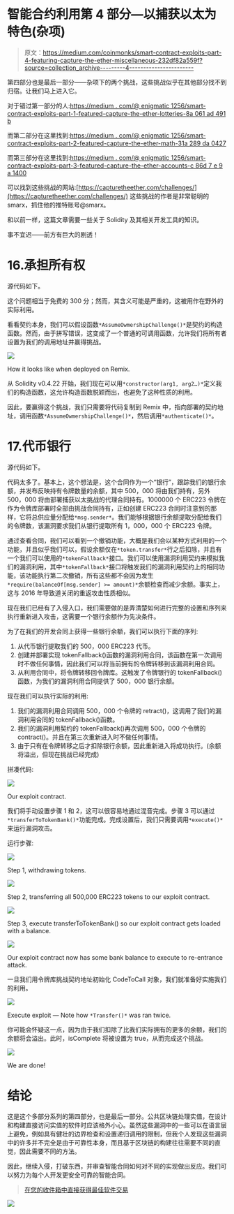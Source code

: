 # 智能合约利用第 4 部分—以捕获以太为特色(杂项)

> 原文：<https://medium.com/coinmonks/smart-contract-exploits-part-4-featuring-capture-the-ether-miscellaneous-232df82a559f?source=collection_archive---------4----------------------->

第四部分也是最后一部分——杂项下的两个挑战，这些挑战似乎在其他部分找不到归宿。让我们马上进入它。

对于错过第一部分的人:[https://medium . com/@ enigmatic 1256/smart-contract-exploits-part-1-featured-capture-the-ether-lotteries-8a 061 ad 491 b](/@Enigmatic1256/smart-contract-exploits-part-1-featuring-capture-the-ether-lotteries-8a061ad491b?source=your_stories_page---------------------------)

而第二部分在这里找到:[https://medium . com/@ enigmatic 1256/smart-contract-exploits-part-2-featured-capture-the-ether-math-31a 289 da 0427](/@Enigmatic1256/smart-contract-exploits-part-2-featuring-capture-the-ether-math-31a289da0427)

而第三部分在这里找到:[https://medium . com/@ enigmatic 1256/smart-contract-exploits-part-3-featured-capture-the-ether-accounts-c 86d 7 e 9 a 1400](/@Enigmatic1256/smart-contract-exploits-part-3-featuring-capture-the-ether-accounts-c86d7e9a1400)

可以找到这些挑战的网站:[https://capturetheether.com/challenges/](https://capturetheether.com/challenges/)
这些挑战的作者是非常聪明的 smarx，抓住他的推特账号@smarx。

和以前一样，这篇文章需要一些关于 Solidity 及其相关开发工具的知识。

事不宜迟——前方有巨大的剧透！

# 16.承担所有权

源代码如下。

这个问题相当于免费的 300 分；然而，其含义可能是严重的，这被用作在野外的实际利用。

看看契约本身，我们可以假设函数`*AssumeOwmershipChallenge()*`是契约的构造函数。然而，由于拼写错误，这变成了一个普通的可调用函数，允许我们将所有者设置为我们的调用地址并赢得挑战。

![](img/d8a8a2e03c130efd1d63ccade5246e8e.png)

How it looks like when deployed on Remix.

从 Solidity v0.4.22 开始，我们现在可以用`*constructor(arg1, arg2…)*`定义我们的构造函数，这允许构造函数脱颖而出，也避免了这种性质的利用。

因此，要赢得这个挑战，我们只需要将代码复制到 Remix 中，指向部署的契约地址，调用函数`*AssumeOwmershipChallenge()*`，然后调用`*authenticate()*`。

# 17.代币银行

源代码如下。

代码太多了。基本上，这个想法是，这个合同作为一个“银行”，跟踪我们的银行余额，并发布反映持有令牌数量的余额，其中 500，000 将由我们持有，另外 500，000 将由部署捕获以太挑战的代理合同持有。1000000 个 ERC223 令牌在作为令牌库部署时全部由挑战合同持有，正如创建 ERC223 合同时注意到的那样，它将总供应量分配给`*msg.sender*`。我们能够根据银行余额提取分配给我们的令牌数，该漏洞要求我们从银行提取所有 1，000，000 个 ERC223 令牌。

通过查看合同，我们可以看到一个撤销功能，大概是我们会以某种方式利用的一个功能，并且似乎我们可以，假设余额仅在`*token.transfer*`行之后扣除，并且有一个我们可以使用的`*tokenFallback*`接口。我们可以使用漏洞利用契约来模拟我们的漏洞利用，其中`*tokenFallback*`接口将触发我们的漏洞利用契约上的相同功能，该功能执行第二次撤销，所有这些都不会因为发生`*require(balanceOf[msg.sender] >= amount)*`余额检查而减少余额。事实上，这与 2016 年导致道关闭的重返攻击性质相似。

现在我们已经有了入侵入口，我们需要做的是弄清楚如何进行完整的设置和序列来执行重新进入攻击，这需要一个银行余额作为先决条件。

为了在我们的开发合同上获得一些银行余额，我们可以执行下面的序列:

1.  从代币银行提取我们的 500，000 ERC223 代币。
2.  创建并部署实现 tokenFallback()函数的漏洞利用合同，该函数在第一次调用时不做任何事情，因此我们可以将当前拥有的令牌转移到该漏洞利用合同。
3.  从利用合同中，将令牌转移回令牌库。这触发了令牌银行的 tokenFallback()函数，为我们的漏洞利用合同提供了 500，000 银行余额。

现在我们可以执行实际的利用:

1.  我们的漏洞利用合同调用 500，000 个令牌的 retract()，这调用了我们的漏洞利用合同的 tokenFallback()函数。
2.  我们的漏洞利用契约的 tokenFallback()再次调用 500，000 个令牌的 contract()。并且在第三次重新进入时不做任何事情。
3.  由于只有在令牌转移之后才扣除银行余额，因此重新进入将成功执行。(余额将溢出，但现在挑战已经完成)

拼凑代码:

![](img/d5aa8cd0b5d7f0243b022d63fa4477b9.png)

Our exploit contract.

我们将手动设置步骤 1 和 2，这可以很容易地通过混音完成。步骤 3 可以通过`*transferToTokenBank()*`功能完成。完成设置后，我们只需要调用`*execute()*`来运行漏洞攻击。

运行步骤:

![](img/02cd676cbfe97afadebe0b4f69feb66f.png)

Step 1, withdrawing tokens.

![](img/bf41b526b0a39cb84b82b5bdc9d900d2.png)

Step 2, transferring all 500,000 ERC223 tokens to our exploit contract.

![](img/7f6b4f9b97559fb1b1a7969b769fb131.png)

Step 3, execute transferToTokenBank() so our exploit contract gets loaded with a balance.

![](img/c1d21161e6657adb9f07fbebcdc5549a.png)

Our exploit contract now has some bank balance to execute to re-entrance attack.

一旦我们用令牌库挑战契约地址初始化 CodeToCall 对象，我们就准备好实施我们的利用。

![](img/05e2fe4a24f53cfc75b006c24e0063d3.png)

Execute exploit — Note how `*Transfer()*` was ran twice.

你可能会怀疑这一点，因为由于我们扣除了比我们实际拥有的更多的余额，我们的余额将会溢出。此时，isComplete 将被设置为 true，从而完成这个挑战。

![](img/a4d473c2aeb23faae8eebf474eecc3e6.png)

We are done!

# 结论

这是这个多部分系列的第四部分，也是最后一部分。公共区块链处理实值，在设计和构建直接访问实值的软件时应该格外小心。虽然这些漏洞中的一些可以在语言层上避免，例如具有健壮的边界检查和设置递归调用的限制，但我个人发现这些漏洞中的许多并不完全是由于可靠性本身，而且基于区块链的构建往往需要不同的直觉，因此需要不同的方法。

因此，继续入侵，打破东西，并审查智能合同如何对不同的实现做出反应。我们可以努力为每个人开发更安全可靠的智能合同。

> [在您的收件箱中直接获得最佳软件交易](https://coincodecap.com/?utm_source=coinmonks)

[![](img/7c0b3dfdcbfea594cc0ae7d4f9bf6fcb.png)](https://coincodecap.com/?utm_source=coinmonks)